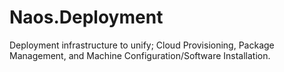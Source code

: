 # Naos.Deployment
Deployment infrastructure to unify; Cloud Provisioning, Package Management, and Machine Configuration/Software Installation.
